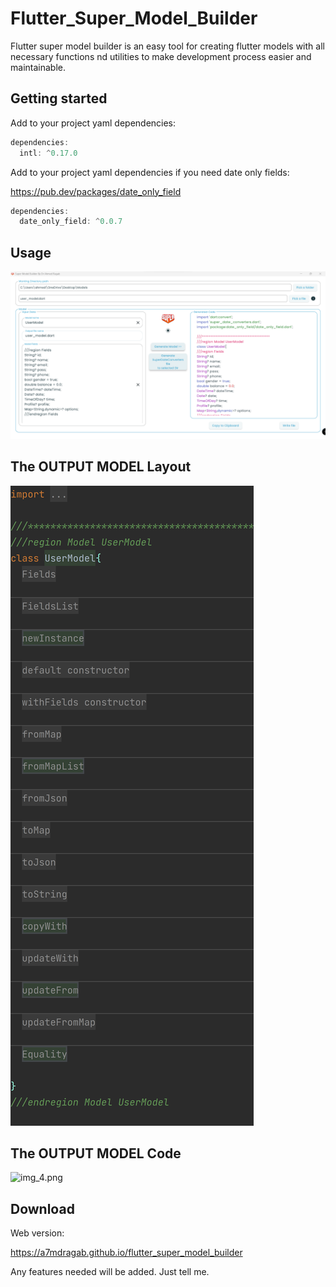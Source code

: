 # Flutter_Super_Model_Builder

Flutter super model builder is an easy tool for creating flutter models with all necessary
functions nd utilities to make development process easier and maintainable.

## Getting started


Add to your project yaml dependencies:
```dart
dependencies:
  intl: ^0.17.0
```
Add to your project yaml dependencies if you need date only fields:

https://pub.dev/packages/date_only_field
```dart
dependencies:
  date_only_field: ^0.0.7
```

## Usage

![img.png](img.png)

## The OUTPUT MODEL Layout
![img_1.png](img_1.png)

## The OUTPUT MODEL Code
![img_4.png](img_4.png)


## Download

Web version:

https://a7mdragab.github.io/flutter_super_model_builder

Any features needed will be added. Just tell me.
